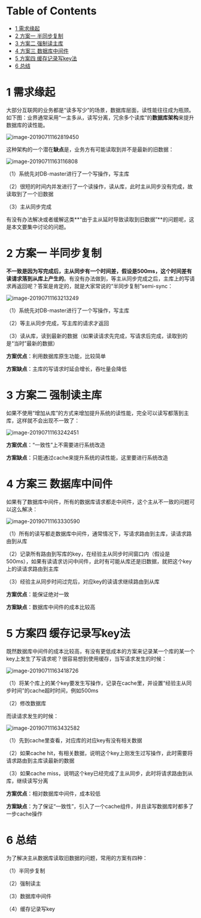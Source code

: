 # Table of Contents

* [1  需求缘起](#1--需求缘起)
* [2 方案一 半同步复制](#2-方案一-半同步复制)
* [3  方案二 强制读主库](#3--方案二-强制读主库)
* [4  方案三 数据库中间件](#4--方案三-数据库中间件)
* [5  方案四 缓存记录写key法](#5--方案四-缓存记录写key法)
* [6  总结](#6--总结)


# 1  需求缘起

大部分互联网的业务都是“读多写少”的场景，数据库层面，读性能往往成为瓶颈。如下图：业界通常采用“一主多从，读写分离，冗余多个读库”的**数据库架构**来提升数据库的读性能。

![image-20190711162819450](http://ww3.sinaimg.cn/large/006tNc79ly1g4vzjj61szj305w03n3yq.jpg)

这种架构的一个潜在**缺点**是，业务方有可能读取到并不是最新的旧数据：

![image-20190711163116808](http://ww3.sinaimg.cn/large/006tNc79ly1g4vzjjftn4j306r0463z3.jpg)

（1）系统先对DB-master进行了一个写操作，写主库

（2）很短的时间内并发进行了一个读操作，读从库，此时主从同步没有完成，故读取到了一个旧数据

（3）主从同步完成

 

有没有办法解决或者缓解这类**“由于主从延时导致读取到旧数据”**的问题呢，这是本文要集中讨论的问题。



# 2 方案一 半同步复制

**不一致是因为写完成后，主从同步有一个时间差，假设是500ms，这个时间差有读请求落到从库上产生的**。有没有办法做到，等主从同步完成之后，主库上的写请求再返回呢？答案是肯定的，就是大家常说的“半同步复制”semi-sync：

![image-20190711163213249](http://ww2.sinaimg.cn/large/006tNc79ly1g4vzjjyyaoj30710450tc.jpg)

（1）系统先对DB-master进行了一个写操作，写主库

（2）等主从同步完成，写主库的请求才返回

（3）读从库，读到最新的数据（如果读请求先完成，写请求后完成，读取到的是“当时”最新的数据）

**方案优点**：利用数据库原生功能，比较简单

**方案缺点**：主库的写请求时延会增长，吞吐量会降低



# 3  方案二 强制读主库

如果不使用“增加从库”的方式来增加提升系统的读性能，完全可以读写都落到主库，这样就不会出现不一致了：

![image-20190711163242451](http://ww3.sinaimg.cn/large/006tNc79ly1g4vzjkfpizj306v04bdgg.jpg)

**方案优点**：“一致性”上不需要进行系统改造

**方案缺点**：只能通过cache来提升系统的读性能，这里要进行系统改造



# 4  方案三 数据库中间件

如果有了数据库中间件，所有的数据库请求都走中间件，这个主从不一致的问题可以这么解决：

![image-20190711163330590](http://ww2.sinaimg.cn/large/006tNc79ly1g4vzjlc2cvj307e05q3zd.jpg)

（1）所有的读写都走数据库中间件，通常情况下，写请求路由到主库，读请求路由到从库

（2）记录所有路由到写库的key，在经验主从同步时间窗口内（假设是500ms），如果有读请求访问中间件，此时有可能从库还是旧数据，就把这个key上的读请求路由到主库

（3）经验主从同步时间过完后，对应key的读请求继续路由到从库

**方案优点**：能保证绝对一致

**方案缺点**：数据库中间件的成本比较高



# 5  方案四 缓存记录写key法

既然数据库中间件的成本比较高，有没有更低成本的方案来记录某一个库的某一个key上发生了写请求呢？很容易想到使用缓存，当写请求发生的时候：

![image-20190711163418726](http://ww3.sinaimg.cn/large/006tNc79ly1g4vzjlsunnj309203edgc.jpg)

（1）将某个库上的某个key要发生写操作，记录在cache里，并设置“经验主从同步时间”的cache超时时间，例如500ms

（2）修改数据库

 

而读请求发生的时候：

![image-20190711163432582](http://ww1.sinaimg.cn/large/006tNc79ly1g4vzjme5knj309m06cmye.jpg)

（1）先到cache里查看，对应库的对应key有没有相关数据

（2）如果cache hit，有相关数据，说明这个key上刚发生过写操作，此时需要将请求路由到主库读最新的数据

（3）如果cache miss，说明这个key已经完成了主从同步，此时将请求路由到从库，继续读写分离

**方案优点**：相对数据库中间件，成本较低

**方案缺点**：为了保证“一致性”，引入了一个cache组件，并且读写数据库时都多了一步cache操作  



# 6  总结

为了解决主从数据库读取旧数据的问题，常用的方案有四种：

（1）半同步复制

（2）强制读主

（3）数据库中间件

（4）缓存记录写key

